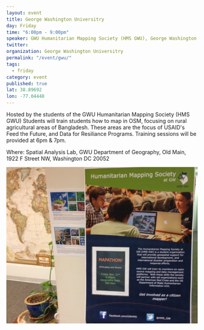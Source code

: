 ```yaml
---
layout: event
title: George Washington Universitry
day: Friday
time: "6:00pm - 9:00pm"
speaker: GWU Humanitarian Mapping Society (HMS GWU), George Washington University
twitter: 
organization: George Washington Universitry
permalink: "/event/gwu/"
tags: 
  - friday
category: event
published: true
lat: 38.89692
lon: -77.04448
---
```


Hosted by the students of the GWU Humanitarian Mapping Society (HMS GWU)
Students will train students how to map in OSM, focusing on rural agricultural areas of Bangladesh. These areas are the focus of USAID's Feed the Future, and Data for Resiliance Programs. Training sessions will be provided at 6pm & 7pm. 

Where: Spatial Analysis Lab, GWU Department of Geography, Old Main, 1922 F Street NW, Washington DC 20052

<img src="/img/gwu-poster.jpg" />
